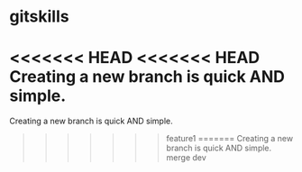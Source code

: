 # gitskills
<<<<<<< HEAD
<<<<<<< HEAD
Creating a new branch is quick AND simple.
=======
Creating a new branch is quick AND simple.
>>>>>>> feature1
=======
Creating a new branch is quick AND simple.
merge
>>>>>>> dev
